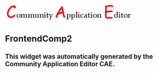 ![CAE](https://github.com/PhilCAEOrg/CAE-Deployment-Temp/blob/gh-pages/frontendComponent-10052/img/logo.png)  

FrontendComp2
===================


This widget was automatically generated by the Community Application Editor CAE.  
---------------
